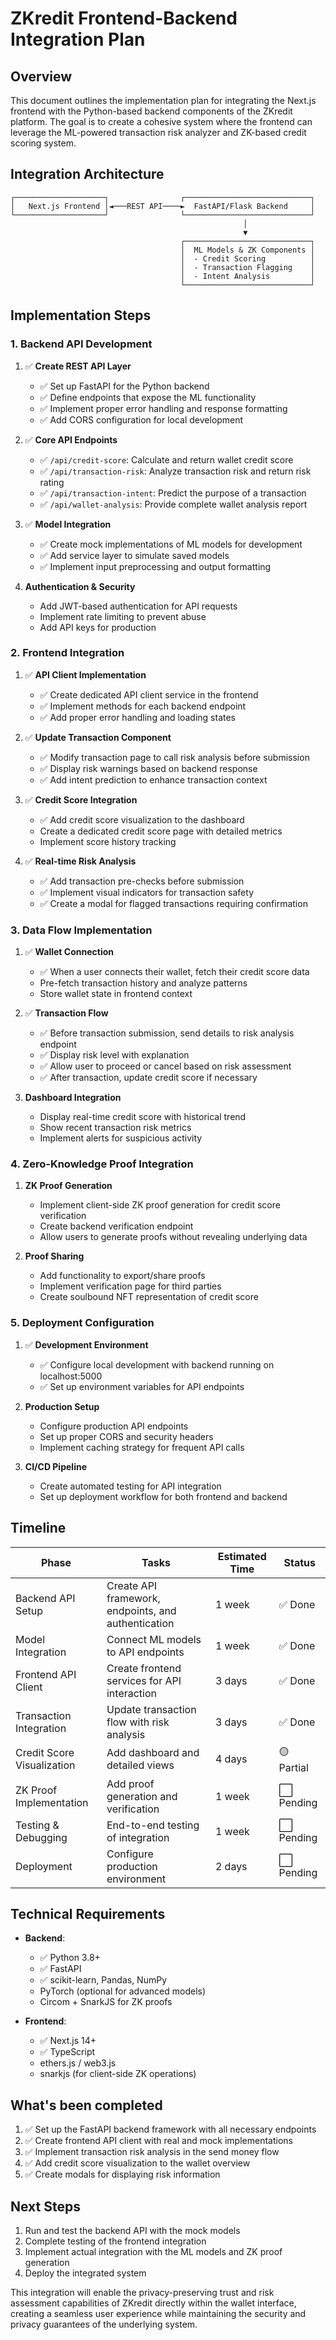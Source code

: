 # ZKredit Frontend-Backend Integration Plan

## Overview

This document outlines the implementation plan for integrating the Next.js frontend with the Python-based backend components of the ZKredit platform. The goal is to create a cohesive system where the frontend can leverage the ML-powered transaction risk analyzer and ZK-based credit scoring system.

## Integration Architecture

```
┌────────────────────┐                ┌────────────────────────────┐
│   Next.js Frontend │◄───REST API────►  FastAPI/Flask Backend     │
└────────────────────┘                └────────────────────────────┘
                                                    │
                                                    ▼
                                      ┌────────────────────────────┐
                                      │  ML Models & ZK Components │
                                      │  - Credit Scoring          │
                                      │  - Transaction Flagging    │
                                      │  - Intent Analysis         │
                                      └────────────────────────────┘
```

## Implementation Steps

### 1. Backend API Development

1. ✅ **Create REST API Layer**
   - ✅ Set up FastAPI for the Python backend
   - ✅ Define endpoints that expose the ML functionality
   - ✅ Implement proper error handling and response formatting
   - ✅ Add CORS configuration for local development

2. ✅ **Core API Endpoints**
   - ✅ `/api/credit-score`: Calculate and return wallet credit score
   - ✅ `/api/transaction-risk`: Analyze transaction risk and return risk rating
   - ✅ `/api/transaction-intent`: Predict the purpose of a transaction
   - ✅ `/api/wallet-analysis`: Provide complete wallet analysis report

3. ✅ **Model Integration**
   - ✅ Create mock implementations of ML models for development
   - ✅ Add service layer to simulate saved models
   - ✅ Implement input preprocessing and output formatting

4. **Authentication & Security**
   - Add JWT-based authentication for API requests
   - Implement rate limiting to prevent abuse
   - Add API keys for production

### 2. Frontend Integration

1. ✅ **API Client Implementation**
   - ✅ Create dedicated API client service in the frontend
   - ✅ Implement methods for each backend endpoint
   - ✅ Add proper error handling and loading states

2. ✅ **Update Transaction Component**
   - ✅ Modify transaction page to call risk analysis before submission
   - ✅ Display risk warnings based on backend response
   - ✅ Add intent prediction to enhance transaction context

3. ✅ **Credit Score Integration**
   - ✅ Add credit score visualization to the dashboard
   - Create a dedicated credit score page with detailed metrics
   - Implement score history tracking

4. ✅ **Real-time Risk Analysis**
   - ✅ Add transaction pre-checks before submission
   - ✅ Implement visual indicators for transaction safety
   - ✅ Create a modal for flagged transactions requiring confirmation

### 3. Data Flow Implementation

1. ✅ **Wallet Connection**
   - ✅ When a user connects their wallet, fetch their credit score data
   - Pre-fetch transaction history and analyze patterns
   - Store wallet state in frontend context

2. ✅ **Transaction Flow**
   - ✅ Before transaction submission, send details to risk analysis endpoint
   - ✅ Display risk level with explanation
   - ✅ Allow user to proceed or cancel based on risk assessment
   - ✅ After transaction, update credit score if necessary

3. **Dashboard Integration**
   - Display real-time credit score with historical trend
   - Show recent transaction risk metrics
   - Implement alerts for suspicious activity

### 4. Zero-Knowledge Proof Integration

1. **ZK Proof Generation**
   - Implement client-side ZK proof generation for credit score verification
   - Create backend verification endpoint
   - Allow users to generate proofs without revealing underlying data

2. **Proof Sharing**
   - Add functionality to export/share proofs
   - Implement verification page for third parties
   - Create soulbound NFT representation of credit score

### 5. Deployment Configuration

1. ✅ **Development Environment**
   - ✅ Configure local development with backend running on localhost:5000
   - ✅ Set up environment variables for API endpoints

2. **Production Setup**
   - Configure production API endpoints
   - Set up proper CORS and security headers
   - Implement caching strategy for frequent API calls

3. **CI/CD Pipeline**
   - Create automated testing for API integration
   - Set up deployment workflow for both frontend and backend

## Timeline

| Phase | Tasks | Estimated Time | Status |
|-------|-------|----------------|--------|
| Backend API Setup | Create API framework, endpoints, and authentication | 1 week | ✅ Done |
| Model Integration | Connect ML models to API endpoints | 1 week | ✅ Done |
| Frontend API Client | Create frontend services for API interaction | 3 days | ✅ Done |
| Transaction Integration | Update transaction flow with risk analysis | 3 days | ✅ Done |
| Credit Score Visualization | Add dashboard and detailed views | 4 days | 🟡 Partial |
| ZK Proof Implementation | Add proof generation and verification | 1 week | ⬜ Pending |
| Testing & Debugging | End-to-end testing of integration | 1 week | ⬜ Pending |
| Deployment | Configure production environment | 2 days | ⬜ Pending |

## Technical Requirements

- **Backend**:
  - ✅ Python 3.8+
  - ✅ FastAPI
  - ✅ scikit-learn, Pandas, NumPy
  - PyTorch (optional for advanced models)
  - Circom + SnarkJS for ZK proofs

- **Frontend**:
  - ✅ Next.js 14+
  - ✅ TypeScript
  - ethers.js / web3.js
  - snarkjs (for client-side ZK operations)

## What's been completed

1. ✅ Set up the FastAPI backend framework with all necessary endpoints
2. ✅ Create frontend API client with real and mock implementations
3. ✅ Implement transaction risk analysis in the send money flow
4. ✅ Add credit score visualization to the wallet overview
5. ✅ Create modals for displaying risk information

## Next Steps

1. Run and test the backend API with the mock models
2. Complete testing of the frontend integration
3. Implement actual integration with the ML models and ZK proof generation
4. Deploy the integrated system

This integration will enable the privacy-preserving trust and risk assessment capabilities of ZKredit directly within the wallet interface, creating a seamless user experience while maintaining the security and privacy guarantees of the underlying system. 